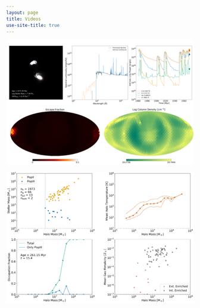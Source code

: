 ```yaml
---
layout: page
title: Videos
use-site-title: true
---
```


[![Galaxy Simulation](/img/fouplot_0_1782.png)](https://www.youtube.com/watch?v=Fcd5sqEloA4)

[![Reionization Simulation](/img/occ105.png)](https://youtu.be/y2qgvWEBqo0)
